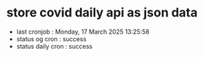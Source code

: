# store covid daily api as json data

- last cronjob : Monday, 17 March 2025 13:25:58
- status og cron : success
- status daily cron : success
      
      